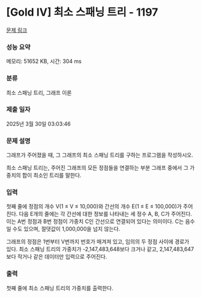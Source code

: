 # [Gold IV] 최소 스패닝 트리 - 1197 

[문제 링크](https://www.acmicpc.net/problem/1197) 

### 성능 요약

메모리: 51652 KB, 시간: 304 ms

### 분류

최소 스패닝 트리, 그래프 이론

### 제출 일자

2025년 3월 30일 03:03:46

### 문제 설명

<p>그래프가 주어졌을 때, 그 그래프의 최소 스패닝 트리를 구하는 프로그램을 작성하시오.</p>

<p>최소 스패닝 트리는, 주어진 그래프의 모든 정점들을 연결하는 부분 그래프 중에서 그 가중치의 합이 최소인 트리를 말한다.</p>

### 입력 

 <p>첫째 줄에 정점의 개수 V(1 ≤ V ≤ 10,000)와 간선의 개수 E(1 ≤ E ≤ 100,000)가 주어진다. 다음 E개의 줄에는 각 간선에 대한 정보를 나타내는 세 정수 A, B, C가 주어진다. 이는 A번 정점과 B번 정점이 가중치 C인 간선으로 연결되어 있다는 의미이다. C는 음수일 수도 있으며, 절댓값이 1,000,000을 넘지 않는다.</p>

<p>그래프의 정점은 1번부터 V번까지 번호가 매겨져 있고, 임의의 두 정점 사이에 경로가 있다. 최소 스패닝 트리의 가중치가 -2,147,483,648보다 크거나 같고, 2,147,483,647보다 작거나 같은 데이터만 입력으로 주어진다.</p>

### 출력 

 <p>첫째 줄에 최소 스패닝 트리의 가중치를 출력한다.</p>

